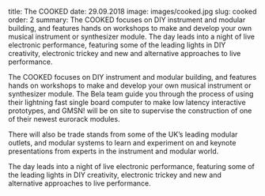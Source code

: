 title: The COOKED
date: 29.09.2018
image: images/cooked.jpg
slug: cooked
order: 2
summary: The COOKED focuses on DIY instrument and modular building, and features hands on workshops to make and develop your own musical instrument or synthesizer module. The day leads into a night of live electronic performance, featuring some of the leading lights in DIY creativity, electronic trickey and new and alternative approaches to live performance.

The COOKED focuses on DIY instrument and modular building, and features hands on workshops to make and develop your own musical instrument or synthesizer module. The Bela team guide you through the process of using their lightning fast single board computer to make low latency interactive prototypes, and GMSN! will be on site to supervise the construction of one of their newest eurorack modules.

There will also be trade stands from some of the UK’s leading modular outlets, and modular systems to learn and experiment on and keynote presentations from experts in the instrument and modular world.

The day leads into a night of live electronic performance, featuring some of the leading lights in DIY creativity, electronic trickey and new and alternative approaches to live performance. 

